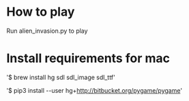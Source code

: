 # How to play

Run alien_invasion.py to play

# Install requirements for mac

'$ brew install hg sdl sdl_image sdl_ttf'

'$ pip3 install --user hg+http://bitbucket.org/pygame/pygame'